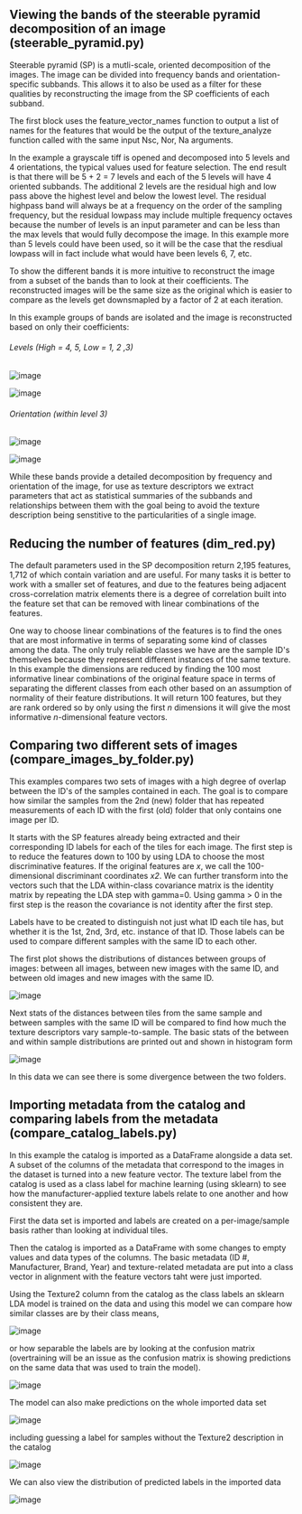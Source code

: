 ## Viewing the bands of the steerable pyramid decomposition of an image (steerable_pyramid.py)

Steerable pyramid (SP) is a mutli-scale, oriented decomposition of the images. The image can be divided into frequency bands and orientation-specific subbands. This allows it to also be used as a filter for these qualities by reconstructing the image from the SP coefficients of each subband.

The first block uses the feature_vector_names function to output a list of names for the features that would be the output of the texture_analyze function called with the same input Nsc, Nor, Na arguments.

In the example a grayscale tiff is opened and decomposed into 5 levels and 4 orientations, the typical values used for feature selection. The end result is that there will be 5 + 2 = 7 levels and each of the 5 levels will have 4 oriented subbands. The additional 2 levels are the residual high and low pass above the highest level and below the lowest level. The residual highpass band will always be at a frequency on the order of the sampling frequency, but the residual lowpass may include multiple frequency octaves because the number of levels is an input parameter and can be less than the max levels that would fully decompose the image. In this example more than 5 levels could have been used, so it will be the case that the resdiual lowpass will in fact include what would have been levels 6, 7, etc.

To show the different bands it is more intuitive to reconstruct the image from a subset of the bands than to look at their coefficients. The reconstructed images will be the same size as the original which is easier to compare as the levels get downsmapled by a factor of 2 at each iteration.

In this example groups of bands are isolated and the image is reconstructed based on only their coefficients:

###### Levels (High = 4, 5, Low = 1, 2 ,3)

![image](https://user-images.githubusercontent.com/9450221/142087468-b9d0f141-fe39-45e2-a622-fcdea95ca2c6.png)

![image](https://user-images.githubusercontent.com/9450221/142087409-31c922af-4002-45c6-80b2-c5c49c475ffa.png)

###### Orientation (within level 3)

![image](https://user-images.githubusercontent.com/9450221/142087485-0926c96a-ae52-4f5c-9611-f7a77565bca3.png)

![image](https://user-images.githubusercontent.com/9450221/142087445-11822942-e968-4379-aa4e-ba03e046811f.png)

While these bands provide a detailed decomposition by frequency and orientation of the image, for use as texture descriptors we extract parameters that act as statistical summaries of the subbands and relationships between them with the goal being to avoid the texture description being senstitive to the particularities of a single image.


## Reducing the number of features (dim_red.py)

The default parameters used in the SP decomposition return 2,195 features, 1,712 of which contain variation and are useful. For many tasks it is better to work with a smaller set of features, and due to the features being adjacent cross-correlation matrix elements there is a degree of correlation built into the feature set that can be removed with linear combinations of the features. 

One way to choose linear combinations of the features is to find the ones that are most informative in terms of separating some kind of classes among the data. The only truly reliable classes we have are the sample ID's themselves because they represent different instances of the same texture. In this example the dimensions are reduced by finding the 100 most informative linear combinations of the original feature space in terms of separating the different classes from each other based on an assumption of normality of their feature distributions. It will return 100 features, but they are rank ordered so by only using the first *n* dimensions it will give the most informative *n*-dimensional feature vectors.

## Comparing two different sets of images (compare_images_by_folder.py)

This examples compares two sets of images with a high degree of overlap between the ID's of the samples contained in each. The goal is to compare how similar the samples from the 2nd (new) folder that has repeated measurements of each ID with the first (old) folder that only contains one image per ID.

It starts with the SP features already being extracted and their corresponding ID labels for each of the tiles for each image. The first step is to reduce the features down to 100 by using LDA to choose the most discriminative features. If the original features are *x*, we call the 100-dimensional discriminant coordinates *x2*. We can further transform into the vectors such that the LDA within-class covariance matrix is the identity matrix by repeating the LDA step with gamma=0. Using gamma > 0 in the first step is the reason the covariance is not identity after the first step.

Labels have to be created to distinguish not just what ID each tile has, but whether it is the 1st, 2nd, 3rd, etc. instance of that ID. Those labels can be used to compare different samples with the same ID to each other.

The first plot shows the distributions of distances between groups of images: between all images, between new images with the same ID, and between old images and new images with the same ID.

![image](https://user-images.githubusercontent.com/9450221/142299852-307a4c69-6892-4829-a541-0d6ab431a951.png)

Next stats of the distances between tiles from the same sample and between samples with the same ID will be compared to find how much the texture descriptors vary sample-to-sample. The basic stats of the between and within sample distributions are printed out and shown in histogram form

![image](https://user-images.githubusercontent.com/9450221/142300049-002cbadf-7ef1-4a5a-a18e-411891be7041.png)

In this data we can see there is some divergence between the two folders.

## Importing metadata from the catalog and comparing labels from the metadata (compare_catalog_labels.py)

In this example the catalog is imported as a DataFrame alongside a data set. A subset of the columns of the metadata that correspond to the images in the dataset is turned into a new feature vector. The texture label from the catalog is used as a class label for machine learning (using sklearn) to see how the manufacturer-applied texture labels relate to one another and how consistent they are.

First the data set is imported and labels are created on a per-image/sample basis rather than looking at individual tiles.

Then the catalog is imported as a DataFrame with some changes to empty values and data types of the columns. The basic metadata (ID #, Manufacturer, Brand, Year) and texture-related metadata are put into a class vector in alignment with the feature vectors taht were just imported.

Using the Texture2 column from the catalog as the class labels an sklearn LDA model is trained on the data and using this model we can compare how similar classes are by their class means,

![image](https://user-images.githubusercontent.com/9450221/143085373-1e13509b-aec0-49c8-a4c9-0f4d29e6e14c.png)

or how separable the labels are by looking at the confusion matrix (overtraining will be an issue as the confusion matrix is showing predictions on the same data that was used to train the model).

![image](https://user-images.githubusercontent.com/9450221/143085572-e4f6ae53-7487-47a3-b321-85c5ab577375.png)

The model can also make predictions on the whole imported data set 

![image](https://user-images.githubusercontent.com/9450221/143085756-100378b5-2a8b-4505-bd5c-d617f6e393c8.png)

including guessing a label for samples without the Texture2 description in the catalog

![image](https://user-images.githubusercontent.com/9450221/143085891-020a598e-16d5-4f86-9be5-a29c08e063b8.png)

We can also view the distribution of predicted labels in the imported data

![image](https://user-images.githubusercontent.com/9450221/143086035-03508703-042f-4b9a-8115-1c684c128fb2.png)





